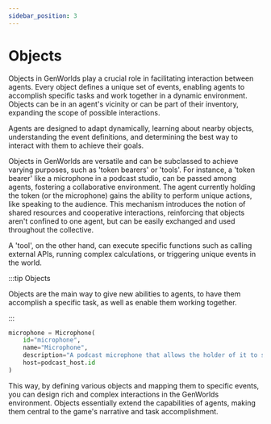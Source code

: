 ```yaml
---
sidebar_position: 3
---
```


# Objects

Objects in GenWorlds play a crucial role in facilitating interaction between agents. Every object defines a unique set of events, enabling agents to accomplish specific tasks and work together in a dynamic environment. Objects can be in an agent's vicinity or can be part of their inventory, expanding the scope of possible interactions.

Agents are designed to adapt dynamically, learning about nearby objects, understanding the event definitions, and determining the best way to interact with them to achieve their goals.

Objects in GenWorlds are versatile and can be subclassed to achieve varying purposes, such as 'token bearers' or 'tools'. For instance, a 'token bearer' like a microphone in a podcast studio, can be passed among agents, fostering a collaborative environment. The agent currently holding the token (or the microphone) gains the ability to perform unique actions, like speaking to the audience. This mechanism introduces the notion of shared resources and cooperative interactions, reinforcing that objects aren't confined to one agent, but can be easily exchanged and used throughout the collective.

A 'tool', on the other hand, can execute specific functions such as calling external APIs, running complex calculations, or triggering unique events in the world.

:::tip Objects

Objects are the main way to give new abilities to agents, to have them accomplish a specific task, as well as enable them working together.

:::

```python
microphone = Microphone(
    id="microphone",
    name="Microphone",
    description="A podcast microphone that allows the holder of it to speak to the audience",
    host=podcast_host.id
)
```

This way, by defining various objects and mapping them to specific events, you can design rich and complex interactions in the GenWorlds environment. Objects essentially extend the capabilities of agents, making them central to the game's narrative and task accomplishment.
